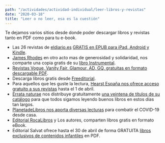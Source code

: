 ```yaml
---
path: "/actividades/actividad-individual/leer-libros-y-revistas"
date: "2020-03-18"
title: "Leer o no leer, esa es la cuestión"
---
```


Te dejamos varios sitios desde donde poder descargar libros y revistas tanto en PDF como para tu e-book.

- Las 26 revistas de [eldiario.es](http://eldiario.es/) [GRATIS en EPUB para iPad, Android y Kindle](https://www.eldiario.es/redaccion/Abrimos-todas-revistas-monograficas-online_6_1006559352.html).
- [James Rhodes](https://twitter.com/JRhodesPianist) en otro acto mas de generosidad y solidaridad, nos comparte una copia gratis de su [libro Instrumental](https://twitter.com/JRhodesPianist/status/1239985423587381248).
- [Revistas Vogue, Vanity Fair, Glamour, AD, GQ, gratuitas en formato descargable PDF](https://www.revistavanityfair.es/la-revista/articulos/leer-vanity-fair-descarga-pdf/43926).
- Descarga libros gratis desde [Freeditorial](https://freeditorial.com/es).
- Para aquellos que les guste la lectura, [Hearst España nos ofrece acceso gratuito a sus revistas](http://www.hearst.es/sala-de-prensa/hearst-espana-ofrece-acceso-gratuito-a-sus-revistas) hasta el 1 de abril.
- [Errata naturae](https://erratanaturae.com/8805-2/) nos distribuye gratuitamente [una veintena de títulos de su catálogo](https://erratanaturae.com/8805-2/) para que todos sigamos leyendo buenos libros en estos días tan largos.
- [PlanetadeLibros nos aporta diversas lecturas](https://keepreadingencasa.planetadelibros.com/) para combatir el COVID-19 desde casa.
- [Editorial RocaLibros](http://www.rocalibros.com/etiquetas-catalogo/YoMeQuedoEnCasaLeyendo) y Los autores, comparten libros gratis en formato eBook.
- Editorial Salvat ofrece hasta el 30 de abril de forma GRATUITA [libros exclusivos de contenidos infantiles](https://www.salvat.com/contenido-gratis-covid-19/?utm_source=facebook&utm_medium=facebook&utm_campaign=mt-covid) en PDF.
